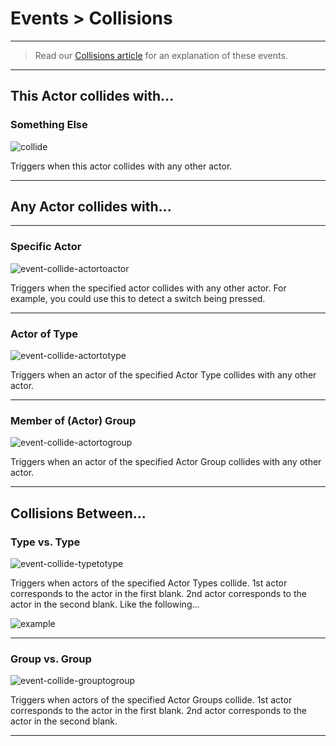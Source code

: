 # Events > Collisions

***

> Read our [Collisions article](http://www.stencyl.com/help/view/collisions-and-groups/) for an explanation of these events.

***

## This Actor collides with...

### <a name="collide"></a> Something Else

![collide](http://static.stencyl.com/pedia2/block-images/13%20-%20Events/10%20-%20Collisions/collide.png)

Triggers when this actor collides with any other actor.

***

## Any Actor collides with...

***

### <a name="event-collide-actortoactor"></a> Specific Actor

![event-collide-actortoactor](http://static.stencyl.com/pedia2/block-images/13%20-%20Events/11%20-%20Collisions/event-collide-actortoactor.png)

Triggers when the specified actor collides with any other actor. For example, you could use this to detect a switch being pressed.

***

### <a name="event-collide-actortotype"></a> Actor of Type

![event-collide-actortotype](http://static.stencyl.com/pedia2/block-images/13%20-%20Events/11%20-%20Collisions/event-collide-actortotype.png)

Triggers when an actor of the specified Actor Type collides with any other actor.

***

### <a name="event-collide-actortogroup"></a> Member of (Actor) Group

![event-collide-actortogroup](http://static.stencyl.com/pedia2/block-images/13%20-%20Events/11%20-%20Collisions/event-collide-actortogroup.png)

Triggers when an actor of the specified Actor Group collides with any other actor.

***

## Collisions Between...

### <a name="event-collide-typetotype"></a> Type vs. Type

![event-collide-typetotype](http://static.stencyl.com/pedia2/block-images/13%20-%20Events/12%20-%20Collisions/event-collide-typetotype.png)

Triggers when actors of the specified Actor Types collide. 1st actor corresponds to the actor in the first blank. 2nd actor corresponds to the actor in the second blank. Like the following...

![example](http://static.stencyl.com/pedia2/ch3/collisions/image16.png)

***

### <a name="event-collide-grouptogroup"></a> Group vs. Group

![event-collide-grouptogroup](http://static.stencyl.com/pedia2/block-images/13%20-%20Events/12%20-%20Collisions/event-collide-grouptogroup.png)

Triggers when actors of the specified Actor Groups collide. 1st actor corresponds to the actor in the first blank. 2nd actor corresponds to the actor in the second blank.

***


